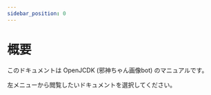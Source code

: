 ```yaml
---
sidebar_position: 0
---
```


# 概要

このドキュメントは OpenJCDK (邪神ちゃん画像bot) のマニュアルです。

左メニューから閲覧したいドキュメントを選択してください。
